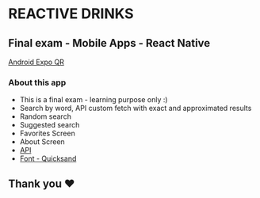 # REACTIVE DRINKS

## Final exam - Mobile Apps - React Native

[Android Expo QR](https://expo.dev/@natdv/reactiveDrinksFinal)

### About this app

- This is a final exam - learning purpose only :)
- Search by word, API custom fetch with exact and approximated results
- Random search
- Suggested search
- Favorites Screen
- About Screen
- [API](https://www.thecocktaildb.com/api.php)
- [Font - Quicksand](https://fonts.googleapis.com/css2?family=Quicksand:wght@300;400;500;600;700&display=swap)

## Thank you ♥
